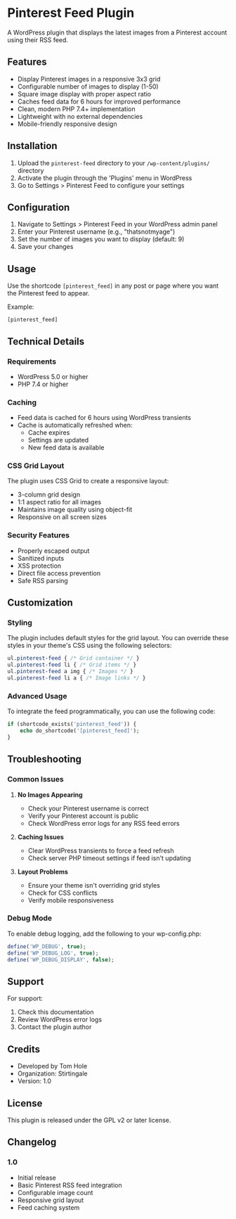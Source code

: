 # Pinterest Feed Plugin

A WordPress plugin that displays the latest images from a Pinterest account using their RSS feed.

## Features

- Display Pinterest images in a responsive 3x3 grid
- Configurable number of images to display (1-50)
- Square image display with proper aspect ratio
- Caches feed data for 6 hours for improved performance
- Clean, modern PHP 7.4+ implementation
- Lightweight with no external dependencies
- Mobile-friendly responsive design

## Installation

1. Upload the `pinterest-feed` directory to your `/wp-content/plugins/` directory
2. Activate the plugin through the 'Plugins' menu in WordPress
3. Go to Settings > Pinterest Feed to configure your settings

## Configuration

1. Navigate to Settings > Pinterest Feed in your WordPress admin panel
2. Enter your Pinterest username (e.g., "thatsnotmyage")
3. Set the number of images you want to display (default: 9)
4. Save your changes

## Usage

Use the shortcode `[pinterest_feed]` in any post or page where you want the Pinterest feed to appear.

Example:
```
[pinterest_feed]
```

## Technical Details

### Requirements
- WordPress 5.0 or higher
- PHP 7.4 or higher

### Caching
- Feed data is cached for 6 hours using WordPress transients
- Cache is automatically refreshed when:
  - Cache expires
  - Settings are updated
  - New feed data is available

### CSS Grid Layout
The plugin uses CSS Grid to create a responsive layout:
- 3-column grid design
- 1:1 aspect ratio for all images
- Maintains image quality using object-fit
- Responsive on all screen sizes

### Security Features
- Properly escaped output
- Sanitized inputs
- XSS protection
- Direct file access prevention
- Safe RSS parsing

## Customization

### Styling
The plugin includes default styles for the grid layout. You can override these styles in your theme's CSS using the following selectors:

```css
ul.pinterest-feed { /* Grid container */ }
ul.pinterest-feed li { /* Grid items */ }
ul.pinterest-feed a img { /* Images */ }
ul.pinterest-feed li a { /* Image links */ }
```

### Advanced Usage

To integrate the feed programmatically, you can use the following code:

```php
if (shortcode_exists('pinterest_feed')) {
    echo do_shortcode('[pinterest_feed]');
}
```

## Troubleshooting

### Common Issues

1. **No Images Appearing**
   - Check your Pinterest username is correct
   - Verify your Pinterest account is public
   - Check WordPress error logs for any RSS feed errors

2. **Caching Issues**
   - Clear WordPress transients to force a feed refresh
   - Check server PHP timeout settings if feed isn't updating

3. **Layout Problems**
   - Ensure your theme isn't overriding grid styles
   - Check for CSS conflicts
   - Verify mobile responsiveness

### Debug Mode

To enable debug logging, add the following to your wp-config.php:

```php
define('WP_DEBUG', true);
define('WP_DEBUG_LOG', true);
define('WP_DEBUG_DISPLAY', false);
```

## Support

For support:
1. Check this documentation
2. Review WordPress error logs
3. Contact the plugin author

## Credits

- Developed by Tom Hole
- Organization: Stirtingale
- Version: 1.0

## License

This plugin is released under the GPL v2 or later license.

## Changelog

### 1.0
- Initial release
- Basic Pinterest RSS feed integration
- Configurable image count
- Responsive grid layout
- Feed caching system
